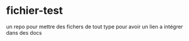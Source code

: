 # fichier-test
un repo pour mettre des fichers de tout type pour avoir un lien a intégrer dans des docs
